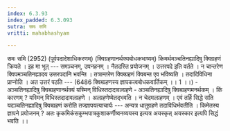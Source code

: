 ```yaml
---
index: 6.3.93
index_padded: 6.3.093
sutra: समः समि
vritti: mahabhashyam

---
```

 समः समि (2952) (पूर्वपदादेशाधिकरणम्) (क्विग्रहणानर्थक्यबोधकभाष्यम्) किमर्थमञ्चतिनह्यादिषु क्विग्रहणं क्रियते । इह मा भूत् --- समञ्चनम्, उपनहनम् । नैतदस्ति प्रयोजनम् । उत्तरपदे इति वर्तते । न चान्तरेण क्विपमञ्चतिनह्यादय उत्तरपदानि भवन्ति । तत्रान्तरेण क्विब्ग्रहणं क्विबन्त एव भविष्यति । तदादिविधिना प्राप्नोति । अत उत्तरं पठति --- (6486 क्विब्ग्रहणस्य ज्ञापकत्वबोधकवार्तिकम् ।। 1 ।।) - अञ्चतिनह्यादिषु क्विब्ग्रहणानर्थक्यं यस्मिन् विधिस्तदादावल्ग्रहणे - अञ्चतिनह्यादिषु क्विब्ग्रहणमनर्थकम् । किं कारणम् ? यस्मिन् विधिस्तदादावल्ग्रहणे । अल्ग्रहणेष्वेतद्भवति । न चेदमल्ग्रहणम् । एवं तर्हि सिद्धे सति यदञ्चतिनह्यादिषु क्विब्ग्रहणं करोति तज्ज्ञापयत्याचार्यः --- अन्यत्र धातुग्रहणे तदाविधिर्भवतीति । किमेतस्य ज्ञापने प्रयोजनम् ? अतः कृकमिकंसकुम्भपात्रकुशाकर्णीष्वनव्ययस्य इत्यत्र अयस्कृत् अयस्कार इत्यपि सिद्धं भवति ।। 